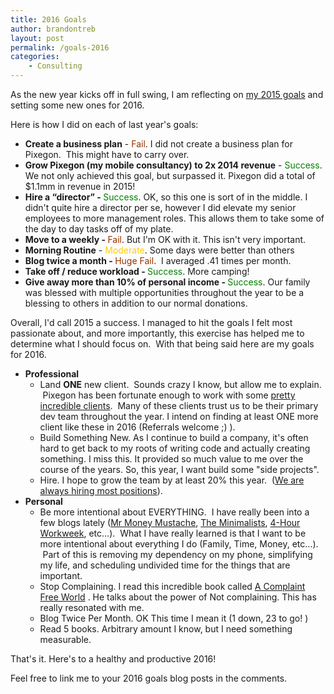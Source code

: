 ```yaml
---
title: 2016 Goals
author: brandontreb                                                                                             
layout: post                                                                                                    
permalink: /goals-2016
categories:                                                                                                     
    - Consulting 
---
```


As the new year kicks off in full swing, I am reflecting on <a href="http://brandontreb.com/goals-for-2015/">my 2015 goals</a> and setting some new ones for 2016.

Here is how I did on each of last year's goals:
<ul>
    <li><strong>Create a business plan</strong> - <span style="color: #993300;">Fail</span>. I did not create a business plan for Pixegon.  This might have to carry over.</li>
    <li><strong>Grow Pixegon (my mobile consultancy) to 2x 2014 revenue</strong> - <span style="color: #008000;">Success</span>. We not only achieved this goal, but surpassed it. Pixegon did a total of $1.1mm in revenue in 2015!</li>
    <li><strong>Hire a “director” - </strong><span style="color: #008000;">Success</span>. OK, so this one is sort of in the middle. I didn't quite hire a director per se, however I did elevate my senior employees to more management roles. This allows them to take some of the day to day tasks off of my plate.</li>
    <li><strong>Move to a weekly - </strong><span style="color: #993300;">Fail</span>. But I'm OK with it. This isn't very important.</li>
    <li><strong>Morning Routine</strong> - <span style="color: #ffcc00;">Moderate</span>. Some days were better than others</li>
    <li><strong>Blog twice a month - </strong><span style="color: #993300;">Huge Fail</span>.  I averaged .41 times per month.</li>
    <li><strong>Take off / reduce workload - </strong><span style="color: #008000;">Success</span>. More camping!</li>
    <li><strong>Give away more than 10% of personal income - </strong><span style="color: #008000;">Success</span>. Our family was blessed with multiple opportunities throughout the year to be a blessing to others in addition to our normal donations.</li>
</ul>
Overall, I'd call 2015 a success. I managed to hit the goals I felt most passionate about, and more importantly, this exercise has helped me to determine what I should focus on.  With that being said here are my goals for 2016.
<ul>
    <li><strong>Professional</strong>
<ul>
    <li>Land <strong>ONE</strong> new client.  Sounds crazy I know, but allow me to explain.  Pixegon has been fortunate enough to work with some <a href="http://www.pixegon.com/more-works">pretty incredible clients</a>.  Many of these clients trust us to be their primary dev team throughout the year. I intend on finding at least ONE more client like these in 2016 (Referrals welcome ;) ).</li>
    <li>Build Something New. As I continue to build a company, it's often hard to get back to my roots of writing code and actually creating something. I miss this. It provided so much value to me over the course of the years. So, this year, I want build some "side projects".</li>
    <li>Hire. I hope to grow the team by at least 20% this year.  (<a href="http://www.pixegon.com/join-our-team/">We are always hiring most positions</a>).</li>
</ul>
</li>
    <li><strong>Personal</strong>
<ul>
    <li>Be more intentional about EVERYTHING.  I have really been into a few blogs lately (<a href="http://www.mrmoneymustache.com">Mr Money Mustache</a>, <a href="http://www.theminimalists.com">The Minimalists</a>, <a href="http://fourhourworkweek.com/blog/">4-Hour Workweek</a>, etc...).  What I have really learned is that I want to be more intentional about everything I do (Family, Time, Money, etc...).  Part of this is removing my dependency on my phone, simplifying my life, and scheduling undivided time for the things that are important.</li>
    <li>Stop Complaining. I read this incredible book called <a href="http://www.amazon.com/gp/product/0770436390/ref=as_li_tl?ie=UTF8&amp;camp=1789&amp;creative=9325&amp;creativeASIN=0770436390&amp;linkCode=as2&amp;tag=codnerandnon-20&amp;linkId=JCWEFBN6BTYDX2OC" rel="nofollow">A Complaint Free World</a> . He talks about the power of Not complaining. This has really resonated with me.</li>
    <li>Blog Twice Per Month. OK This time I mean it (1 down, 23 to go! )</li>
    <li>Read 5 books. Arbitrary amount I know, but I need something measurable.</li>
</ul>
</li>
</ul>
That's it. Here's to a healthy and productive 2016!

Feel free to link me to your 2016 goals blog posts in the comments.
